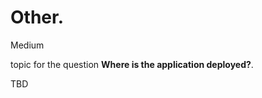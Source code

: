 # Other. 

<div class="risk-rounded-box medium">Medium</div>

topic for the question **Where is the application deployed?**.

TBD
